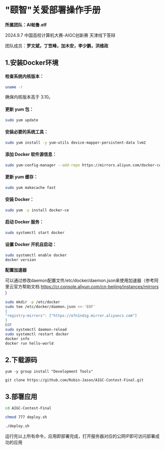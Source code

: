# "颐智"关爱部署操作手册

**所属团队：AI帕鲁.elf**

2024.9.7  中国高校计算机大赛-AIGC创新赛  天津线下答辩

团队成员：**罗文斌，丁笠峰，加木安，李少鹏，洪维政**

## 1.安装Docker环境

#### 检查系统内核版本：

```sh
uname -r
```

确保内核版本高于 3.10。

#### 更新 yum 包：

```sh
sudo yum update
```

#### 安装必要的系统工具：

```sh
sudo yum install -y yum-utils device-mapper-persistent-data lvm2
```

#### 添加 Docker 软件源信息：

```sh
sudo yum-config-manager --add-repo https://mirrors.aliyun.com/docker-ce/linux/centos/docker-ce.repo
```

#### 更新 yum 缓存：

```sh
sudo yum makecache fast
```

#### 安装 Docker：

```sh
sudo yum -y install docker-ce
```

#### 启动 Docker 服务：

```sh
sudo systemctl start docker
```

#### 设置 Docker 开机自启动：

```sh
sudo systemctl enable docker
docker version
```

**配置加速器**

可以通过修改daemon配置文件/etc/docker/daemon.json来使用加速器（参考阿里云官方帮助文档 https://cr.console.aliyun.com/cn-beijing/instances/mirrors ）

```sh
sudo mkdir -p /etc/docker
sudo tee /etc/docker/daemon.json <<-'EOF'
{
"registry-mirrors": ["https://e7n1ndig.mirror.aliyuncs.com"]
}
EOF
sudo systemctl daemon-reload
sudo systemctl restart docker
docker info
docker run hello-world
```



## 2.下载源码

```
yum -y group install "Development Tools"
```

```
git clone https://github.com/Robin-Jason/AIGC-Contest-Final.git
```

### 

## 3.部署应用

```sh
cd AIGC-Contest-Final
```

```sh
chmod 777 deploy.sh
```

```sh
./deploy.sh
```



运行完以上所有命令，应用即部署完成，打开服务器对应的公网IP即可访问部署成功的应用
